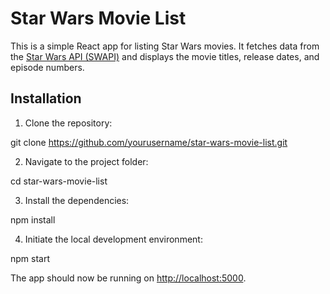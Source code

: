 # Star Wars Movie List

This is a simple React app for listing Star Wars movies. It fetches data from the [Star Wars API (SWAPI)](https://swapi.dev/) and displays the movie titles, release dates, and episode numbers.

## Installation

1. Clone the repository:

git clone https://github.com/yourusername/star-wars-movie-list.git


2. Navigate to the project folder:

cd star-wars-movie-list


3. Install the dependencies:

npm install


4. Initiate the local development environment:

npm start


The app should now be running on [http://localhost:5000](http://localhost:5000).

